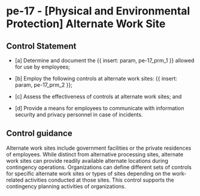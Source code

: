 # pe-17 - \[Physical and Environmental Protection\] Alternate Work Site

## Control Statement

- \[a\] Determine and document the {{ insert: param, pe-17_prm_1 }} allowed for use by employees;

- \[b\] Employ the following controls at alternate work sites: {{ insert: param, pe-17_prm_2 }};

- \[c\] Assess the effectiveness of controls at alternate work sites; and

- \[d\] Provide a means for employees to communicate with information security and privacy personnel in case of incidents.

## Control guidance

Alternate work sites include government facilities or the private residences of employees. While distinct from alternative processing sites, alternate work sites can provide readily available alternate locations during contingency operations. Organizations can define different sets of controls for specific alternate work sites or types of sites depending on the work-related activities conducted at those sites. This control supports the contingency planning activities of organizations.

